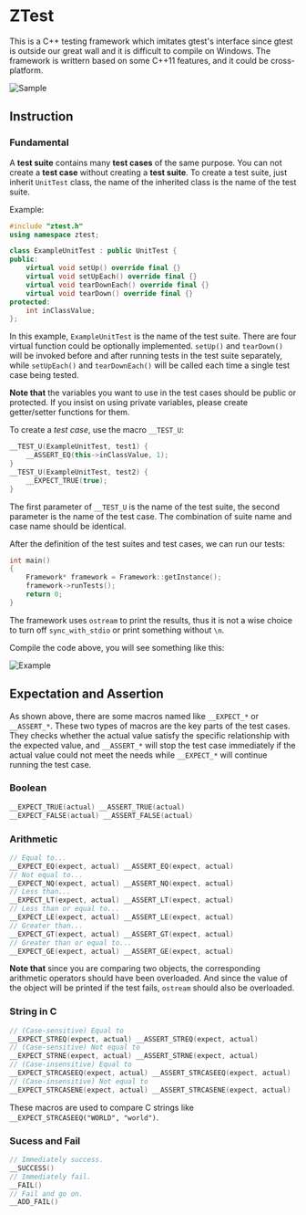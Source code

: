 # ZTest

This is a C++ testing framework which imitates gtest's interface since gtest is outside our great wall and it is difficult to compile on Windows. The framework is writtern based on some C++11 features, and it could be cross-platform.

![Sample](https://cloud.githubusercontent.com/assets/853842/6818613/0fe927b0-d2ee-11e4-830a-6c18a41e280e.png)

## Instruction

### Fundamental

A __test suite__ contains many __test cases__ of the same purpose. You can not create a __test case__ without creating a __test suite__. To create a test suite, just inherit `UnitTest` class, the name of the inherited class is the name of the test suite.

Example:
```cpp
#include "ztest.h"
using namespace ztest;

class ExampleUnitTest : public UnitTest {
public:
    virtual void setUp() override final {}
    virtual void setUpEach() override final {}
    virtual void tearDownEach() override final {}
    virtual void tearDown() override final {}
protected:
    int inClassValue;
};
```

In this example, `ExampleUnitTest` is the name of the test suite. There are four virtual function could be optionally implemented. `setUp()` and `tearDown()` will be invoked before and after running tests in the test suite separately, while `setUpEach()` and `tearDownEach()` will be called each time a single test case being tested.

**Note that** the variables you want to use in the test cases should be public or protected. If you insist on using private variables, please create getter/setter functions for them.

To create a *test case*, use the macro `__TEST_U`:

```cpp
__TEST_U(ExampleUnitTest, test1) {
    __ASSERT_EQ(this->inClassValue, 1);
}
__TEST_U(ExampleUnitTest, test2) {
    __EXPECT_TRUE(true);
}
```

The first parameter of `__TEST_U` is the name of the test suite, the second parameter is the name of the test case. The combination of suite name and case name should be identical.

After the definition of the test suites and test cases, we can run our tests:

```cpp
int main()
{
    Framework* framework = Framework::getInstance();
    framework->runTests();
    return 0;
}
```

The framework uses `ostream` to print the results, thus it is not a wise choice to turn off `sync_with_stdio` or print something without `\n`.

Compile the code above, you will see something like this:

![Example](https://cloud.githubusercontent.com/assets/853842/6819000/023a4df4-d2f5-11e4-80a1-b172ad871b3a.png)

## Expectation and Assertion

As shown above, there are some macros named like `__EXPECT_*` or `__ASSERT_*`. These two types of macros are the key parts of the test cases. They checks whether the actual value satisfy the specific relationship with the expected value, and `__ASSERT_*` will stop the test case immediately if the actual value could not meet the needs while `__EXPECT_*` will continue running the test case.

### Boolean

```cpp
__EXPECT_TRUE(actual) __ASSERT_TRUE(actual)
__EXPECT_FALSE(actual) __ASSERT_FALSE(actual)
```

### Arithmetic

```cpp
// Equal to...
__EXPECT_EQ(expect, actual) __ASSERT_EQ(expect, actual)
// Not equal to...
__EXPECT_NQ(expect, actual) __ASSERT_NQ(expect, actual)
// Less than...
__EXPECT_LT(expect, actual) __ASSERT_LT(expect, actual)
// Less than or equal to...
__EXPECT_LE(expect, actual) __ASSERT_LE(expect, actual)
// Greater than...
__EXPECT_GT(expect, actual) __ASSERT_GT(expect, actual)
// Greater than or equal to...
__EXPECT_GE(expect, actual) __ASSERT_GE(expect, actual)
```

**Note that** since you are comparing two objects, the corresponding arithmetic operators should have been overloaded. And since the value of the object will be printed if the test fails, `ostream` should also be overloaded.

### String in C

```cpp
// (Case-sensitive) Equal to
__EXPECT_STREQ(expect, actual) __ASSERT_STREQ(expect, actual)
// (Case-sensitive) Not equal to
__EXPECT_STRNE(expect, actual) __ASSERT_STRNE(expect, actual)
// (Case-insensitive) Equal to
__EXPECT_STRCASEEQ(expect, actual) __ASSERT_STRCASEEQ(expect, actual)
// (Case-insensitive) Not equal to
__EXPECT_STRCASENE(expect, actual) __ASSERT_STRCASENE(expect, actual)
```

These macros are used to compare C strings like `__EXPECT_STRCASEEQ("WORLD", "world")`.

### Sucess and Fail

```cpp
// Immediately success.
__SUCCESS()
// Immediately fail.
__FAIL()
// Fail and go on.
__ADD_FAIL()
```
